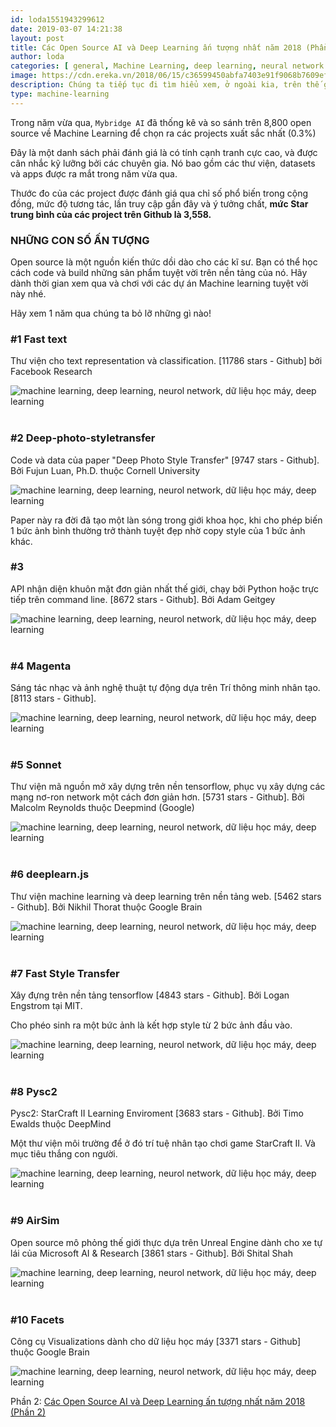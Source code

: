 ```yaml
---
id: loda1551943299612
date: 2019-03-07 14:21:38
layout: post
title: Các Open Source AI và Deep Learning ấn tượng nhất năm 2018 (Phần 1)
author: loda
categories: [ general, Machine Learning, deep learning, neural network ]
image: https://cdn.ereka.vn/2018/06/15/c36599450abfa7403e91f9068b7609ef.jpg
description: Chúng ta tiếp tục đi tìm hiểu xem, ở ngoài kia, trên thế giới, họ đang sử dụng Machine learning vào những sản phẩm tuyệt vời gì.
type: machine-learning
---
```


Trong năm vừa qua, `Mybridge AI` đã thống kê và so sánh trên 8,800 open source về Machine Learning để chọn ra các projects xuất sắc nhất (0.3%)

Đây là một danh sách phải đánh giá là có tính cạnh tranh cực cao, và được cân nhắc kỹ lưỡng bởi các chuyên gia. Nó bao gồm các thư viện, datasets và apps được ra mắt trong năm vừa qua.

Thước đo của các project được đánh giá qua chỉ số phổ biến trong cộng đồng, mức độ tương tác, lần truy cập gần đây và ý tưởng chất, **mức Star trung bình của các project trên Github là 3,558.**

### NHỮNG CON SỐ ẤN TƯỢNG

Open source là một nguồn kiến thức dồi dào cho các kĩ sư. Bạn có thể học cách code và build những sản phẩm tuyệt vời trên nền tảng của nó. Hãy dành thời gian xem qua và chơi với các dự án Machine learning tuyệt vời này nhé.

Hãy xem 1 năm qua chúng ta bỏ lỡ những gì nào!

### #1 Fast text

Thư viện cho text representation và classification. [11786 stars - Github] bởi Facebook Research

<div class="wrapper-center">
    <img src="https://cdn.ereka.vn/2018/06/13/ab6d0856fcc80dda7a2a8e13f9b96191.png?w=600"
    alt="machine learning, deep learning, neurol network, dữ liệu học máy, deep learning"/>
</div><br>

### #2 Deep-photo-styletransfer

Code và data của paper "Deep Photo Style Transfer" [9747 stars - Github]. Bởi Fujun Luan, Ph.D. thuộc Cornell University

<div class="wrapper-center">
    <img src="https://cdn.ereka.vn/2018/06/13/0ff471f814a9ccd608d1f86b6754711b.png?w=600"
    alt="machine learning, deep learning, neurol network, dữ liệu học máy, deep learning"/>
</div>

Paper này ra đời đã tạo một làn sóng trong giới khoa học, khi cho phép biến 1 bức ảnh bình thường trở thành tuyệt đẹp nhờ copy style của 1 bức ảnh khác.

### #3

API nhận diện khuôn mặt đơn giản nhất thế giới, chạy bởi Python hoặc trực tiếp trên command line. [8672 stars - Github]. Bởi Adam Geitgey

<div class="wrapper-center">
    <img src="https://cdn.ereka.vn/2018/06/13/ca25e1904ae86861b709c7ffdb220d1c.png?w=600"
    alt="machine learning, deep learning, neurol network, dữ liệu học máy, deep learning"/>
</div><br>

### #4 Magenta

Sáng tác nhạc và ảnh nghệ thuật tự động dựa trên Trí thông minh nhân tạo. [8113 stars - Github].

<div class="wrapper-center">
    <img src="https://cdn.ereka.vn/2018/06/13/d9f41f72607f1b910c21fb147d1174a8.png?w=600"
    alt="machine learning, deep learning, neurol network, dữ liệu học máy, deep learning"/>
</div><br>

### #5 Sonnet

Thư viện mã nguồn mở xây dựng trên nền tensorflow, phục vụ xây dựng các mạng nơ-ron network một cách đơn giản hơn. [5731 stars - Github]. Bởi Malcolm Reynolds thuộc Deepmind (Google)

<div class="wrapper-center">
    <img src="https://cdn.ereka.vn/2018/06/13/c4e023e3fb689ecb73f530b3bc754779.png?w=600"
    alt="machine learning, deep learning, neurol network, dữ liệu học máy, deep learning"/>
</div><br>

### #6 deeplearn.js

Thư viện machine learning và deep learning trên nền tảng web. [5462 stars - Github]. Bởi Nikhil Thorat thuộc Google Brain

<div class="wrapper-center">
    <img src="https://cdn.ereka.vn/2018/06/13/8f506087e98f4cfd444f0b06772cd450.png?w=600"
    alt="machine learning, deep learning, neurol network, dữ liệu học máy, deep learning"/>
</div><br>

### #7 Fast Style Transfer

Xây đựng trên nền tảng tensorflow [4843 stars - Github]. Bởi Logan Engstrom tại MIT.

Cho phéo sinh ra một bức ảnh là kết hợp style từ 2 bức ảnh đầu vào.

<div class="wrapper-center">
    <img src="https://cdn.ereka.vn/2018/06/13/ea60d54ef571f02404a55b05c8b4ecfb.png?w=600"
    alt="machine learning, deep learning, neurol network, dữ liệu học máy, deep learning"/>
</div><br>

### #8 Pysc2

Pysc2: StarCraft II Learning Enviroment [3683 stars - Github]. Bởi Timo Ewalds thuộc DeepMind

Một thư viện môi trường để ở đó trí tuệ nhân tạo chơi game StarCraft II. Và mục tiêu thắng con người.

<div class="wrapper-center">
    <img src="https://cdn.ereka.vn/2018/06/13/27f5b5b2441f37f81b2df3c8394cfd0f.png?w=600"
    alt="machine learning, deep learning, neurol network, dữ liệu học máy, deep learning"/>
</div><br>

### #9 AirSim

Open source mô phỏng thế giới thực dựa trên Unreal Engine dành cho xe tự lái của Microsoft AI & Research [3861 stars - Github]. Bởi Shital Shah

<div class="wrapper-center">
    <img src="https://cdn.ereka.vn/2018/06/13/cce68e8e75178d828a2e0ce5bd45617c.png?w=600"
    alt="machine learning, deep learning, neurol network, dữ liệu học máy, deep learning"/>
</div><br>

### #10 Facets

Công cụ Visualizations dành cho dữ liệu học máy [3371 stars - Github] thuộc Google Brain

<div class="wrapper-center">
    <img src="https://cdn.ereka.vn/2018/06/13/e910773ed6e96a5422f3be159213fdd9.jpg?w=600"
    alt="machine learning, deep learning, neurol network, dữ liệu học máy, deep learning"/>
</div>

Phần 2:
[Các Open Source AI và Deep Learning ấn tượng nhất năm 2018 (Phần 2)](https://loda.me/cac-open-source-ai-va-deep-learning-an-tuong-nhat-nam-2018-phan-2/)
